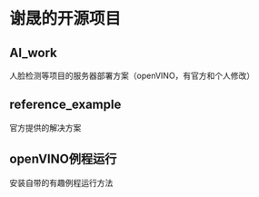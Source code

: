 # 谢晟的开源项目
## AI_work
人脸检测等项目的服务器部署方案（openVINO，有官方和个人修改）
## reference_example
官方提供的解决方案
## openVINO例程运行
安装自带的有趣例程运行方法
